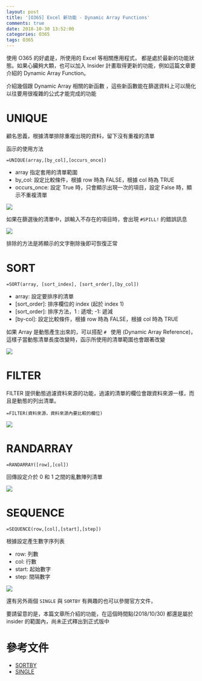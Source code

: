 ```yaml
---
layout: post
title: '[O365] Excel 新功能 - Dynamic Array Functions'
comments: true
date: 2018-10-30 13:52:00
categories: O365
tags: O365
---
```


使用 O365 的好處是，所使用的 Excel 等相關應用程式， 都是處於最新的功能狀態。如果心臟夠大顆，也可以加入 Insider 計畫取得更新的功能，例如這篇文章要介紹的 Dynamic Array Function。

<!-- more -->

介紹幾個跟 Dynamic Array 相關的新函數 ，這些新函數能在篩選資料上可以簡化以往要用很複雜的公式才能完成的功能

# UNIQUE

顧名思義，根據清單排除重複出現的資料，留下沒有重複的清單

函示的使用方法

`=UNIQUE(array,[by_col],[occurs_once])`

* array 指定套用的清單範圍
* by_col: 設定比較條件，根據 row 時為 FALSE，根據 col 時為 TRUE
* occurs_once: 設定 True 時，只會顯示出現一次的項目，設定 False 時，顯示不重複清單

![](https://i.imgur.com/uTpOG9B.png)

如果在篩選後的清單中，誤輸入不存在的項目時，會出現 `#SPILL!` 的錯誤訊息

![](https://i.imgur.com/5FuoosW.png)

排除的方法是將顯示的文字刪除後即可恢復正常

# SORT

`=SORT(array, [sort_index], [sort_order],[by_col])`

* array: 設定要排序的清單
* [sort_order]: 排序欄位的 index (起於 index 1)
* [sort_order]: 排序方法，1 : 遞增; -1: 遞減
* [by-col]: 設定比較條件，根據 row 時為 FALSE，根據 col 時為 TRUE

如果 Array 是動態產生出來的，可以搭配 `# ` 使用 (Dynamic Array Reference)，這樣子當動態清單長度改變時，函示所使用的清單範圍也會跟著改變

![](https://i.imgur.com/pkXYNfE.png)



# FILTER

FILTER 提供動態過濾資料來源的功能，過濾的清單的欄位會跟資料來源一樣，而且是動態的列出清單。

`=FILTER(資料來源，資料來源內要比較的欄位)`

![](https://i.imgur.com/KCzXifB.png)



# RANDARRAY

`=RANDARRAY([row],[col])` 

回傳設定介於 0 和 1 之間的亂數陣列清單

![](https://i.imgur.com/mNms3ZU.png)



# SEQUENCE

`=SEQUENCE(row,[col],[start],[step])`

根據設定產生數字序列表

* row: 列數
* col: 行數
* start: 起始數字
* step: 間隔數字

![](https://i.imgur.com/uxPbrqn.png)



還有另外兩個 `SINGLE` 與 `SORTBY` 有興趣的也可以參閱官方文件，

要請留意的是，本篇文章所介紹的功能，在這個時間點(2018/10/30) 都還是屬於 insider 的範圍內，尚未正式釋出到正式版中

# 參考文件

* [SORTBY](https://support.office.com/zh-tw/article/sortby-%E5%87%BD%E6%95%B8-cd2d7a62-1b93-435c-b561-d6a35134f28f?NS=EXCEL&Version=90&SysLcid=1028&UiLcid=1028&AppVer=ZXL900&HelpId=xlmain11.chm60678&ui=zh-TW&rs=zh-TW&ad=TW)
* [SINGLE](https://support.office.com/zh-tw/article/%E5%96%AE%E4%B8%80%E5%87%BD%E6%95%B8-7ca229ca-13ae-420b-928e-2ef52a3805ff?NS=EXCEL&Version=90&SysLcid=1028&UiLcid=1028&AppVer=ZXL900&HelpId=xlmain11.chm60657&ui=zh-TW&rs=zh-TW&ad=TW)







